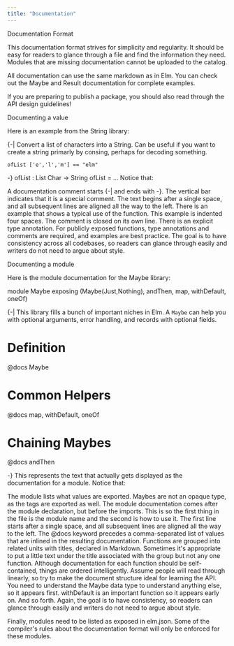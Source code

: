 ```yaml
---
title: "Documentation"
---
```


Documentation Format

This documentation format strives for simplicity and regularity. It should be easy for readers to glance through a file and find the information they need. Modules that are missing documentation cannot be uploaded to the catalog.

All documentation can use the same markdown as in Elm. You can check out the Maybe and Result documentation for complete examples.

If you are preparing to publish a package, you should also read through the API design guidelines!

Documenting a value

Here is an example from the String library:

{-| Convert a list of characters into a String. Can be useful if you
want to create a string primarly by consing, perhaps for decoding
something.

    ofList ['e','l','m'] == "elm"
-}
ofList : List Char -> String
ofList = ...
Notice that:

A documentation comment starts {-| and ends with -}. The vertical bar indicates that it is a special comment.
The text begins after a single space, and all subsequent lines are aligned all the way to the left.
There is an example that shows a typical use of the function.
This example is indented four spaces.
The comment is closed on its own line.
There is an explicit type annotation.
For publicly exposed functions, type annotations and comments are required, and examples are best practice. The goal is to have consistency across all codebases, so readers can glance through easily and writers do not need to argue about style.

Documenting a module

Here is the module documentation for the Maybe library:

module Maybe exposing (Maybe(Just,Nothing), andThen, map, withDefault, oneOf)

{-| This library fills a bunch of important niches in Elm. A `Maybe` can help
you with optional arguments, error handling, and records with optional fields.

# Definition
@docs Maybe

# Common Helpers
@docs map, withDefault, oneOf

# Chaining Maybes
@docs andThen

-}
This represents the text that actually gets displayed as the documentation for a module. Notice that:

The module lists what values are exported. Maybes are not an opaque type, as the tags are exported as well.
The module documentation comes after the module declaration, but before the imports. This is so the first thing in the file is the module name and the second is how to use it.
The first line starts after a single space, and all subsequent lines are aligned all the way to the left.
The @docs keyword precedes a comma-separated list of values that are inlined in the resulting documentation.
Functions are grouped into related units with titles, declared in Markdown. Sometimes it's appropriate to put a little text under the title associated with the group but not any one function.
Although documentation for each function should be self-contained, things are ordered intelligently. Assume people will read through linearly, so try to make the document structure ideal for learning the API. You need to understand the Maybe data type to understand anything else, so it appears first. withDefault is an important function so it appears early on. And so forth.
Again, the goal is to have consistency, so readers can glance through easily and writers do not need to argue about style.

Finally, modules need to be listed as exposed in elm.json. Some of the compiler's rules about the documentation format will only be enforced for these modules.

